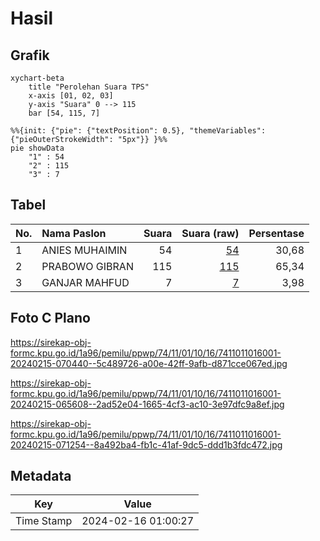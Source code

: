 # Hasil

## Grafik

```mermaid
xychart-beta
    title "Perolehan Suara TPS"
    x-axis [01, 02, 03]
    y-axis "Suara" 0 --> 115
    bar [54, 115, 7]
```

```mermaid
%%{init: {"pie": {"textPosition": 0.5}, "themeVariables": {"pieOuterStrokeWidth": "5px"}} }%%
pie showData
    "1" : 54
    "2" : 115
    "3" : 7
```

## Tabel

| No. | Nama Paslon    | Suara | Suara (raw) | Persentase |
|:--- |:-------------- | -----:| -----------:| ----------:|
| 1   | ANIES MUHAIMIN | 54    | [54][p-1]   | 30,68      |
| 2   | PRABOWO GIBRAN | 115   | [115][p-2]  | 65,34      |
| 3   | GANJAR MAHFUD  | 7     | [7][p-3]    | 3,98       |


[p-1]: https://github.com/gigit-pemilu/pemilu-2024-74-sulawesi-tenggara/blob/main/pilpres/hitung-suara/sub/74-sulawesi-tenggara/sub/11-kolaka-timur/sub/01-tirawuta/sub/1016-tababu/sub/001-tps/sub/paslon-1.txt
[p-2]: https://github.com/gigit-pemilu/pemilu-2024-74-sulawesi-tenggara/blob/main/pilpres/hitung-suara/sub/74-sulawesi-tenggara/sub/11-kolaka-timur/sub/01-tirawuta/sub/1016-tababu/sub/001-tps/sub/paslon-2.txt
[p-3]: https://github.com/gigit-pemilu/pemilu-2024-74-sulawesi-tenggara/blob/main/pilpres/hitung-suara/sub/74-sulawesi-tenggara/sub/11-kolaka-timur/sub/01-tirawuta/sub/1016-tababu/sub/001-tps/sub/paslon-3.txt

## Foto C Plano

https://sirekap-obj-formc.kpu.go.id/1a96/pemilu/ppwp/74/11/01/10/16/7411011016001-20240215-070440--5c489726-a00e-42ff-9afb-d871cce067ed.jpg

https://sirekap-obj-formc.kpu.go.id/1a96/pemilu/ppwp/74/11/01/10/16/7411011016001-20240215-065608--2ad52e04-1665-4cf3-ac10-3e97dfc9a8ef.jpg

https://sirekap-obj-formc.kpu.go.id/1a96/pemilu/ppwp/74/11/01/10/16/7411011016001-20240215-071254--8a492ba4-fb1c-41af-9dc5-ddd1b3fdc472.jpg


## Metadata

| Key        | Value               |
| ---------- | ------------------- |
| Time Stamp | 2024-02-16 01:00:27 |



